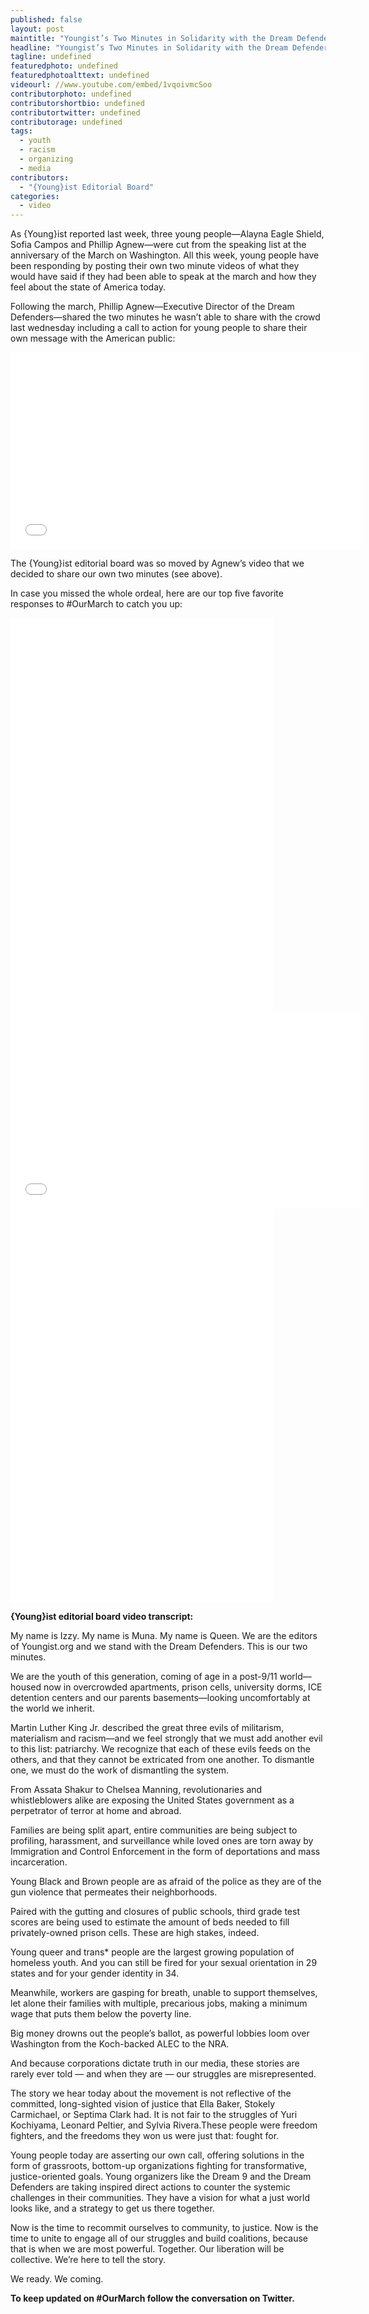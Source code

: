 ```yaml
---
published: false
layout: post
maintitle: "Youngist’s Two Minutes in Solidarity with the Dream Defenders and #OurMarch  - {Young}ist"
headline: "Youngist’s Two Minutes in Solidarity with the Dream Defenders and #OurMarch "
tagline: undefined
featuredphoto: undefined
featuredphotoalttext: undefined
videourl: //www.youtube.com/embed/1vqoivmcSoo
contributorphoto: undefined
contributorshortbio: undefined
contributortwitter: undefined
contributorage: undefined
tags: 
  - youth
  - racism
  - organizing
  - media
contributors: 
  - "{Young}ist Editorial Board"
categories: 
  - video
---
```


As {Young}ist reported last week, three young people—Alayna Eagle Shield, Sofia Campos and Phillip Agnew—were cut from the speaking list at the anniversary of the March on Washington. All this week, young people have been responding by posting their own two minute videos of what they would have said if they had been able to speak at the march and how they feel about the state of America today.

Following the march, Phillip Agnew—Executive Director of the Dream Defenders—shared the two minutes he wasn’t able to share with the crowd last wednesday including a call to action for young people to share their own message with the American public:

<iframe width="560" height="315" src="//www.youtube.com/embed/Sa7KBq0q5bU" frameborder="0" allowfullscreen></iframe>

The {Young}ist editorial board was so moved by Agnew’s video that we decided to share our own two minutes (see above).

In case you missed the whole ordeal, here are our top five favorite responses to #OurMarch to catch you up:

<iframe width="420" height="315" src="//www.youtube.com/embed/DAycd01c-To" frameborder="0" allowfullscreen></iframe>

<iframe width="420" height="315" src="//www.youtube.com/embed/dR9FPiToa5Y" frameborder="0" allowfullscreen></iframe>

<iframe width="560" height="315" src="//www.youtube.com/embed/FC5pkLw-jr8" frameborder="0" allowfullscreen></iframe>

<iframe width="420" height="315" src="//www.youtube.com/embed/GW4fuswASf8" frameborder="0" allowfullscreen></iframe>

<iframe width="420" height="315" src="//www.youtube.com/embed/7-NK_xjt1tQ" frameborder="0" allowfullscreen></iframe>

**{Young}ist editorial board video transcript:**

My name is Izzy. My name is Muna. My name is Queen. We are the editors of Youngist.org and we stand with the Dream Defenders. This is our two minutes.

We are the youth of this generation, coming of age in a post-9/11 world—housed now in overcrowded apartments, prison cells, university dorms, ICE detention centers and our parents basements—looking uncomfortably at the world we inherit.

Martin Luther King Jr. described the great three evils of militarism, materialism and racism—and we feel strongly that we must add another evil to this list: patriarchy. We recognize that each of these evils feeds on the others, and that they cannot be extricated from one another. To dismantle one, we must do the work of dismantling the system.

From Assata Shakur to Chelsea Manning, revolutionaries and whistleblowers alike are exposing the United States government as a perpetrator of terror at home and abroad.

Families are being split apart, entire communities are being subject to profiling, harassment, and surveillance while loved ones are torn away by Immigration and Control Enforcement in the form of deportations and mass incarceration.

Young Black and Brown people are as afraid of the police as they are of the gun violence that permeates their neighborhoods.

Paired with the gutting and closures of public schools, third grade test scores are being used to estimate the amount of beds needed to fill privately-owned prison cells. These are high stakes, indeed.

Young queer and trans* people are the largest growing population of homeless youth. And you can still be fired for your sexual orientation in 29 states and for your gender identity in 34.

Meanwhile, workers are gasping for breath, unable to support themselves, let alone their families with multiple, precarious jobs, making a minimum wage that puts them below the poverty line.

Big money drowns out the people’s ballot, as powerful lobbies loom over Washington from the Koch-backed ALEC to the NRA.

And because corporations dictate truth in our media, these stories are rarely ever told — and when they are — our struggles are misrepresented.

The story we hear today about the movement is not reflective of the committed, long-sighted vision of justice that Ella Baker, Stokely Carmichael, or Septima Clark had. It is not fair to the struggles of Yuri Kochiyama, Leonard Peltier, and Sylvia Rivera.These people were freedom fighters, and the freedoms they won us were just that: fought for.

Young people today are asserting our own call, offering solutions in the form of grassroots, bottom-up organizations fighting for transformative, justice-oriented goals. Young organizers like the Dream 9 and the Dream Defenders are taking inspired direct actions to counter the systemic challenges in their communities. They have a vision for what a just world looks like, and a strategy to get us there together.

Now is the time to recommit ourselves to community, to justice. Now is the time to unite to engage all of our struggles and build coalitions, because that is when we are most powerful. Together. Our liberation will be collective. We’re here to tell the story.  

We ready. 
We coming. 

**To keep updated on #OurMarch follow the conversation on Twitter.**